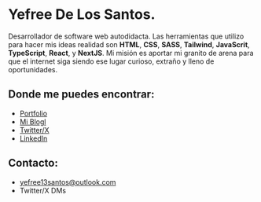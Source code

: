 # Yefree De Los Santos.  
Desarrollador de software web autodidacta. Las herramientas que utilizo para hacer mis ideas realidad son  **HTML**, **CSS**, **SASS**, **Tailwind**, **JavaScrit**, **TypeScript**, **React**, y **NextJS**. Mi misión es aportar mi granito de arena para que el internet siga siendo ese lugar curioso, extraño y lleno de oportunidades. 

## Donde me puedes encontrar:
- [Portfolio](https://yefreevaldezdev.vercel.app)
- [Mi Blogl](https://devlog.vercel.app)
- [Twitter/X](https://twitter.com/YefreeCodes)
- [LinkedIn](https://www.linkedin.com/in/yefree-de-los-santos-aa13571b8/)

## Contacto:
- yefree13santos@outlook.com
- Twitter/X DMs






